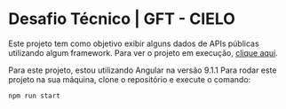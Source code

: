 
# Desafio Técnico | GFT - CIELO

Este projeto tem como objetivo exibir alguns dados de APIs públicas utilizando algum framework.
Para ver o projeto em execução, [clique aqui](https://felicioandre.github.io/gft-cielo-desafio-tecnico/).

Para este projeto, estou utilizando Angular na versão 9.1.1
Para rodar este projeto na sua máquina, clone o repositório e execute o comando:
```
npm run start
```
